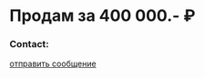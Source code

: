 # Продам за 400 000.- ₽

### Contact:

<a href="https://api.whatsapp.com/send?phone=79151716947&text=куплю домен med24.info">отправить сообщение</a>
